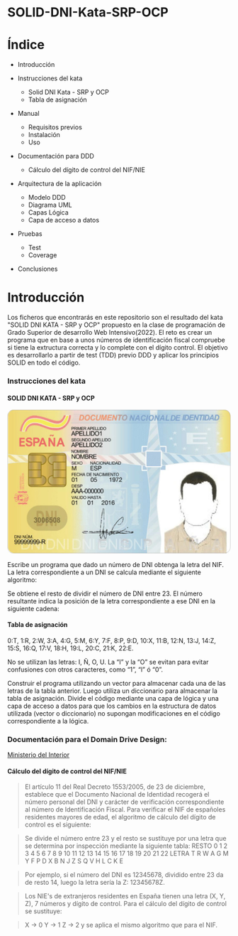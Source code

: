 # SOLID-DNI-Kata-SRP-OCP
# Índice

+   Introducción

+   Instrucciones del kata
    +   Solid DNI Kata - SRP y OCP
    +   Tabla de asignación

+   Manual
    +   Requisitos previos
    +   Instalación
    +   Uso

+   Documentación para DDD
    +   Cálculo del dígito de control del NIF/NIE

+   Arquitectura de la aplicación
    +   Modelo DDD
    +   Diagrama UML
    +   Capas Lógica
    +   Capa de acceso a datos

+   Pruebas
    +   Test
    +   Coverage

+   Conclusiones


# Introducción

Los ficheros que encontrarás en este repositorio son el resultado del kata "SOLID DNI KATA - SRP y OCP" propuesto en la clase de programación de Grado Superior de desarrollo Web Intensivo(2022).
El reto es crear un programa que en base a unos números de identificación fiscal compruebe si tiene la extructura correcta y lo complete con el dígito control.
El objetivo es desarrollarlo a partir de test (TDD) previo DDD y aplicar los principios SOLID en todo el código.

### Instrucciones del kata

#### SOLID DNI KATA - SRP y OCP 

![DNI](/images/dni.jpg)

Escribe un programa que dado un número de DNI obtenga la letra del NIF. La letra correspondiente a un DNI se calcula mediante el siguiente algoritmo: 

Se obtiene el resto de dividir el número de DNI entre 23. 
El número resultante indica la posición de la letra correspondiente a ese DNI en la siguiente cadena:

#### Tabla de asignación

0:T, 1:R, 2:W, 3:A, 4:G, 5:M, 6:Y, 7:F, 8:P, 9:D, 10:X, 11:B, 12:N, 13:J, 14:Z, 15:S, 16:Q, 17:V, 18:H, 19:L, 20:C, 21:K, 22:E.
	 	 	
No se utilizan las letras: I, Ñ, O, U.
La “I” y la “O” se evitan para evitar confusiones con otros caracteres, como “1”, “l” ó “0”.

Construir el programa utilizando un vector para almacenar cada una de las letras de la tabla anterior. Luego utiliza un diccionario para almacenar la tabla de asignación. Divide el código mediante una capa de lógica y una capa de acceso a datos para que los cambios en la estructura de datos utilizada (vector o diccionario) no supongan modificaciones en el código correspondiente a la lógica.

### Documentación para el Domain Drive Design:

[Ministerio del Interior](https://www.interior.gob.es/opencms/ca/servicios-al-ciudadano/tramites-y-gestiones/dni/calculo-del-digito-de-control-del-nif-nie/)

#### Cálculo del dígito de control del NIF/NIE

>El artículo 11 del Real Decreto 1553/2005, de 23 de  diciembre, establece que el Documento Nacional de Identidad recogerá el número personal del DNI y carácter de verificación correspondiente al número de Identificación Fiscal. Para verificar el NIF de españoles residentes mayores de edad, el algoritmo de cálculo del dígito de control es el siguiente: 

>Se divide el número entre 23 y el resto se sustituye por una letra que se determina por inspección mediante la siguiente tabla:
>RESTO	0	1	2	3	4	5	6	7	8	9	10	11  12	13	14	15	16	17	18	19	20	21	22
>LETRA	T	R	W	A	G	M	Y	F	P	D	X	B   N	J	Z	S	Q	V	H	L	C	K	E
 
>Por ejemplo, si el número del DNI es 12345678, dividido entre 23 da de resto 14, luego la letra sería la Z: 12345678Z.
 
>Los NIE's de extranjeros residentes en España tienen una letra (X, Y, Z), 7 números y dígito de control. Para el cálculo del dígito de control se sustituye:

>X → 0
>Y → 1
>Z → 2
>y se aplica el mismo algoritmo que para el NIF.

